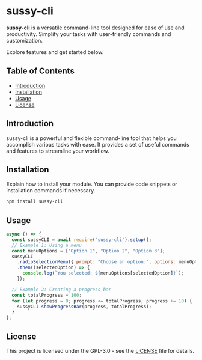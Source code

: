 # sussy-cli

**sussy-cli** is a versatile command-line tool designed for ease of use and productivity. Simplify your tasks with user-friendly commands and customization.

Explore features and get started below.

## Table of Contents

- [Introduction](#introduction)
- [Installation](#installation)
- [Usage](#usage)
- [License](#license)

## Introduction

sussy-cli is a powerful and flexible command-line tool that helps you accomplish various tasks with ease. It provides a set of useful commands and features to streamline your workflow.

## Installation

Explain how to install your module. You can provide code snippets or installation commands if necessary.

```bash
npm install sussy-cli
```

## Usage

```js
async () => {
  const sussyCLI = await require("sussy-cli").setup();
  // Example 1: Using a menu
  const menuOptions = ["Option 1", "Option 2", "Option 3"];
  sussyCLI
    .radioSelectionMenu({ prompt: "Choose an option:", options: menuOptions })
    .then((selectedOption) => {
      console.log(`You selected: ${menuOptions[selectedOption]}`);
    });

  // Example 2: Creating a progress bar
  const totalProgress = 100;
  for (let progress = 0; progress <= totalProgress; progress += 10) {
    sussyCLI.showProgressBar(progress, totalProgress);
  }
};
```

## License

This project is licensed under the GPL-3.0 - see the [LICENSE](LICENSE) file for details.
